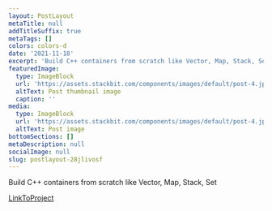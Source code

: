 ```yaml
---
layout: PostLayout
metaTitle: null
addTitleSuffix: true
metaTags: []
colors: colors-d
date: '2021-11-18'
excerpt: 'Build C++ containers from scratch like Vector, Map, Stack, Set'
featuredImage:
  type: ImageBlock
  url: 'https://assets.stackbit.com/components/images/default/post-4.jpeg'
  altText: Post thumbnail image
  caption: ''
media:
  type: ImageBlock
  url: 'https://assets.stackbit.com/components/images/default/post-4.jpeg'
  altText: Post image
bottomSections: []
metaDescription: null
socialImage: null
slug: postlayout-28jlivosf
---
```

Build C++ containers from scratch like Vector, Map, Stack, Set

[LinkToProject](https://github.com/oelbourki/ft_containers)
